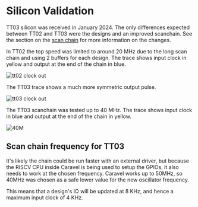 # Silicon Validation

TT03 silicon was received in January 2024. The only differences expected between TT02 and TT03 were the designs and an improved scanchain. See the section on the [scan chain](#scan-chain) for more information on the changes. 

In TT02 the top speed was limited to around 20 MHz due to the long scan chain and using 2 buffers for each design. The trace shows input clock in yellow and output at the end of the chain in blue.

![tt02 clock out](pics/tt02_clock_out.png)

The TT03 trace shows a much more symmetric output pulse.

![tt03 clock out](pics/tt03_clock_out.png)

The TT03 scanchain was tested up to 40 MHz. The trace shows input clock in blue and output at the end of the chain in yellow.

![40M](pics/scan40M.png)

## Scan chain frequency for TT03

It's likely the chain could be run faster with an external driver, but because the RISCV CPU inside Caravel is being used to setup the GPIOs, it also needs to work at the chosen frequency. Caravel works up to 50MHz, so 40MHz was chosen as a safe lower value for the new oscillator frequency.

This means that a design's IO will be updated at 8 KHz, and hence a maximum input clock of 4 KHz.
